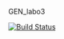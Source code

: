 GEN_labo3

[![Build Status](https://travis-ci.com/GEN-B-GROUPE-E/Labo3_monopoly.svg?branch=master)](https://travis-ci.com/GEN-B-GROUPE-E/Labo3_monopoly)